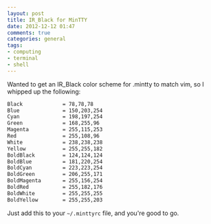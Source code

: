 ```yaml
---
layout: post
title: IR_Black for MinTTY
date: 2012-12-12 01:47
comments: true
categories: general
tags:
- computing
- terminal
- shell
---
```


Wanted to get an IR_Black color scheme for .mintty to match vim, so I
whipped up the following:

```bash
Black             = 78,78,78
Blue              = 150,203,254
Cyan              = 198,197,254
Green             = 168,255,96
Magenta           = 255,115,253
Red               = 255,108,96
White             = 238,238,238
Yellow            = 255,255,182
BoldBlack         = 124,124,124
BoldBlue          = 181,220,254
BoldCyan          = 223,223,254
BoldGreen         = 206,255,171
BoldMagenta       = 255,156,254
BoldRed           = 255,182,176
BoldWhite         = 255,255,255
BoldYellow        = 255,255,203
```

Just add this to your `~/.minttyrc` file, and you're good to go.
